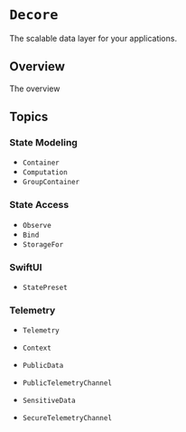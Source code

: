 # ``Decore``

The scalable data layer for your applications.

## Overview

 The overview

## Topics

### State Modeling

- ``Container``
- ``Computation``
- ``GroupContainer``

### State Access

- ``Observe``
- ``Bind``
- ``StorageFor``

### SwiftUI 
- ``StatePreset``

### Telemetry

- ``Telemetry``
- ``Context``

- ``PublicData``
- ``PublicTelemetryChannel``

- ``SensitiveData``
- ``SecureTelemetryChannel``



